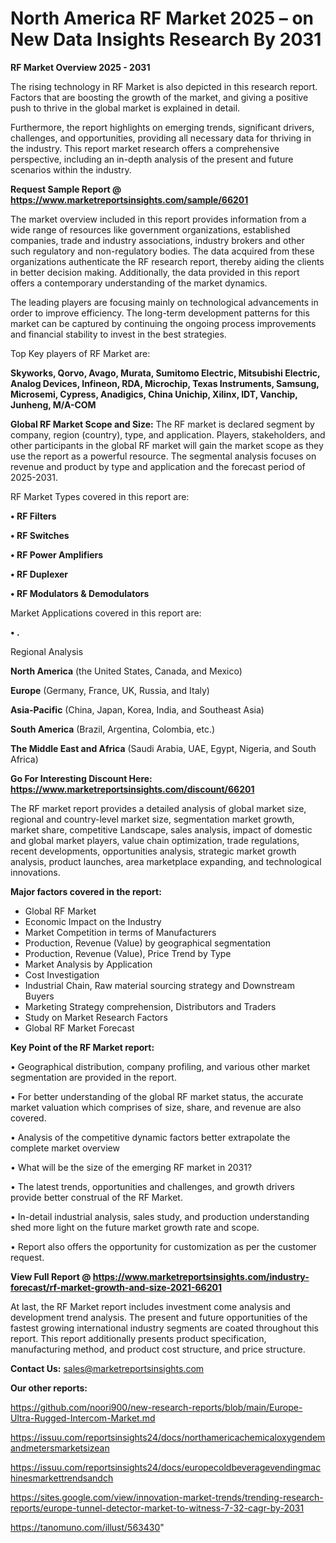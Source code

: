 # North America RF Market 2025 – on New Data Insights Research By 2031

<Strong> RF Market Overview 2025 - 2031</strong>

The rising technology in RF Market is also depicted in this research report. Factors that are boosting the growth of the market, and giving a positive push to thrive in the global market is explained in detail.

Furthermore, the report highlights on emerging trends, significant drivers, challenges, and opportunities, providing all necessary data for thriving in the industry. This report market research offers a comprehensive perspective, including an in-depth analysis of the present and future scenarios within the industry.

<strong>Request Sample Report @ <a href=https://www.marketreportsinsights.com/sample/66201>https://www.marketreportsinsights.com/sample/66201</a></strong>

The market overview included in this report provides information from a wide range of resources like government organizations, established companies, trade and industry associations, industry brokers and other such regulatory and non-regulatory bodies. The data acquired from these organizations authenticate the RF research report, thereby aiding the clients in better decision making. Additionally, the data provided in this report offers a contemporary understanding of the market dynamics.

The leading players are focusing mainly on technological advancements in order to improve efficiency. The long-term development patterns for this market can be captured by continuing the ongoing process improvements and financial stability to invest in the best strategies.

Top Key players of RF Market are:

<strong>Skyworks, Qorvo, Avago, Murata, Sumitomo Electric, Mitsubishi Electric, Analog Devices, Infineon, RDA, Microchip, Texas Instruments, Samsung, Microsemi, Cypress, Anadigics, China Unichip, Xilinx, IDT, Vanchip, Junheng, M/A-COM</strong>

<strong><b>Global RF Market Scope and Size:</b></strong>
The RF market is declared segment by company, region (country), type, and application. Players, stakeholders, and other participants in the global RF market will gain the market scope as they use the report as a powerful resource. The segmental analysis focuses on revenue and product by type and application and the forecast period of 2025-2031.

RF Market Types covered in this report are:

<strong>• RF Filters

• RF Switches

• RF Power Amplifiers

• RF Duplexer

• RF Modulators & Demodulators</strong>

Market Applications covered in this report are:

<strong>• .</strong> 

Regional Analysis

<strong>North America</strong> (the United States, Canada, and Mexico)

<strong>Europe</strong> (Germany, France, UK, Russia, and Italy)

<strong>Asia-Pacific</strong> (China, Japan, Korea, India, and Southeast Asia)

<strong>South America</strong> (Brazil, Argentina, Colombia, etc.)

<strong>The Middle East and Africa</strong> (Saudi Arabia, UAE, Egypt, Nigeria, and South Africa)

<strong>Go For Interesting Discount Here: <a href=https://www.marketreportsinsights.com/discount/66201>https://www.marketreportsinsights.com/discount/66201</a></strong>

The RF market report provides a detailed analysis of global market size, regional and country-level market size, segmentation market growth, market share, competitive Landscape, sales analysis, impact of domestic and global market players, value chain optimization, trade regulations, recent developments, opportunities analysis, strategic market growth analysis, product launches, area marketplace expanding, and technological innovations.

<strong><b>Major factors covered in the report:</b></strong>
<ul>
  <li>Global RF Market </li>
  <li>Economic Impact on the Industry</li>
  <li>Market Competition in terms of Manufacturers</li>
  <li>Production, Revenue (Value) by geographical segmentation</li>
  <li>Production, Revenue (Value), Price Trend by Type</li>
  <li>Market Analysis by Application</li>
  <li>Cost Investigation</li>
  <li>Industrial Chain, Raw material sourcing strategy and Downstream Buyers</li>
  <li>Marketing Strategy comprehension, Distributors and Traders</li>
  <li>Study on Market Research Factors</li>
  <li>Global RF Market Forecast</li>
</ul>

<strong><b>Key Point of the RF Market report:</b></strong>

• Geographical distribution, company profiling, and various other market segmentation are provided in the report.

• For better understanding of the global RF market status, the accurate market valuation which comprises of size, share, and revenue are also covered.

• Analysis of the competitive dynamic factors better extrapolate the complete market overview

• What will be the size of the emerging RF market in 2031?

• The latest trends, opportunities and challenges, and growth drivers provide better construal of the RF Market.

• In-detail industrial analysis, sales study, and production understanding shed more light on the future market growth rate and scope.

• Report also offers the opportunity for customization as per the customer request.

<strong><b>View Full Report @ <a href=https://www.marketreportsinsights.com/industry-forecast/rf-market-growth-and-size-2021-66201>https://www.marketreportsinsights.com/industry-forecast/rf-market-growth-and-size-2021-66201</a></b></strong>


At last, the RF Market report includes investment come analysis and development trend analysis. The present and future opportunities of the fastest growing international industry segments are coated throughout this report. This report additionally presents product specification, manufacturing method, and product cost structure, and price structure.

<strong>Contact Us:</strong>
sales@marketreportsinsights.com

<strong>Our other reports:</strong>

<a href=https://github.com/noori900/new-research-reports/blob/main/Europe-Ultra-Rugged-Intercom-Market.md>https://github.com/noori900/new-research-reports/blob/main/Europe-Ultra-Rugged-Intercom-Market.md</a>

<a href=https://issuu.com/reportsinsights24/docs/northamericachemicaloxygendemandmetersmarketsizean>https://issuu.com/reportsinsights24/docs/northamericachemicaloxygendemandmetersmarketsizean</a>

<a href=https://issuu.com/reportsinsights24/docs/europecoldbeveragevendingmachinesmarkettrendsandch>https://issuu.com/reportsinsights24/docs/europecoldbeveragevendingmachinesmarkettrendsandch</a>

<a href=https://sites.google.com/view/innovation-market-trends/trending-research-reports/europe-tunnel-detector-market-to-witness-7-32-cagr-by-2031>https://sites.google.com/view/innovation-market-trends/trending-research-reports/europe-tunnel-detector-market-to-witness-7-32-cagr-by-2031</a>

<a href=https://tanomuno.com/illust/563430>https://tanomuno.com/illust/563430</a>"

